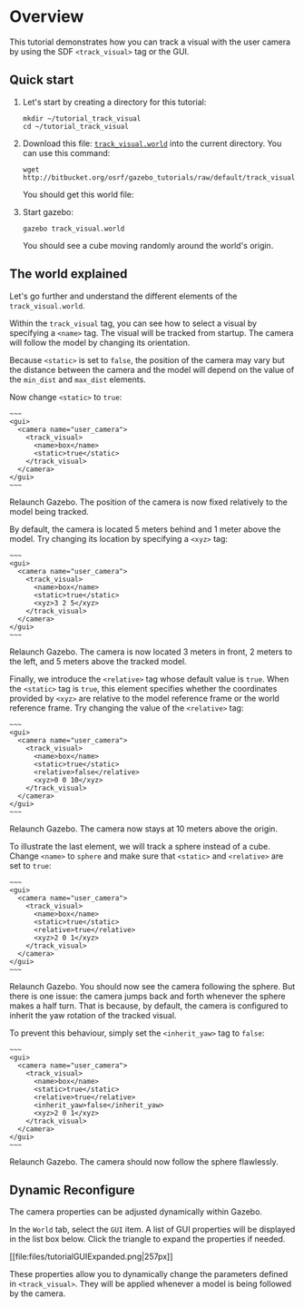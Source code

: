 # Overview

This tutorial demonstrates how you can track a visual with the user camera by
using the SDF `<track_visual>` tag or the GUI.

## Quick start

1. Let's start by creating a directory for this tutorial:

    ~~~
    mkdir ~/tutorial_track_visual
    cd ~/tutorial_track_visual
    ~~~

2. Download this file:
[`track_visual.world`](http://bitbucket.org/osrf/gazebo_tutorials/raw/default/track_visual/files/track_visual.world)
into the current directory. You can use this command:

    ~~~
    wget http://bitbucket.org/osrf/gazebo_tutorials/raw/default/track_visual/files/track_visual.world
    ~~~

    You should get this world file:

    <include src='http://bitbucket.org/osrf/gazebo_tutorials/raw/default/track_visual/files/track_visual.world' />

3. Start gazebo:

    ~~~
    gazebo track_visual.world
    ~~~

    You should see a cube moving randomly around the world's origin.

## The world explained

Let's go further and understand the different elements of the `track_visual.world`.

<include from='/    <gui/' to='/</name>/' src='http://bitbucket.org/osrf/gazebo_tutorials/raw/default/track_visual/files/track_visual.world' />

Within the `track_visual` tag, you can see how to select a visual by specifying a `<name>` tag. The visual will be tracked from startup. The camera will follow the model by changing its orientation.

<include from='/          <static/' to='/</max_dist>/' src='http://bitbucket.org/osrf/gazebo_tutorials/raw/default/track_visual/files/track_visual.world' />

Because `<static>` is set to `false`, the position of the camera may vary but the distance between the camera and the model will depend on the value of the `min_dist` and `max_dist` elements.

Now change `<static>` to `true`:

    ~~~
    <gui>
      <camera name="user_camera">
        <track_visual>
          <name>box</name>
          <static>true</static>
        </track_visual>
      </camera>
    </gui>
    ~~~

Relaunch Gazebo. The position of the camera is now fixed relatively to the model being tracked.

By default, the camera is located 5 meters behind and 1 meter above the model. Try changing its location by specifying a `<xyz>` tag:

    ~~~
    <gui>
      <camera name="user_camera">
        <track_visual>
          <name>box</name>
          <static>true</static>
          <xyz>3 2 5</xyz>
        </track_visual>
      </camera>
    </gui>
    ~~~

Relaunch Gazebo. The camera is now located 3 meters in front, 2 meters to the left, and 5 meters above the tracked model.

Finally, we introduce the `<relative>` tag whose default value is `true`. When the `<static>` tag is `true`, this element specifies whether the coordinates provided by `<xyz>` are relative to the model reference frame or the world reference frame. Try changing the value of the `<relative>` tag:

    ~~~
    <gui>
      <camera name="user_camera">
        <track_visual>
          <name>box</name>
          <static>true</static>
          <relative>false</relative>
          <xyz>0 0 10</xyz>
        </track_visual>
      </camera>
    </gui>
    ~~~

Relaunch Gazebo. The camera now stays at 10 meters above the origin.

To illustrate the last element, we will track a sphere instead of a cube. Change `<name>` to `sphere` and make sure that `<static>` and `<relative>` are set to `true`:

    ~~~
    <gui>
      <camera name="user_camera">
        <track_visual>
          <name>box</name>
          <static>true</static>
          <relative>true</relative>
          <xyz>2 0 1</xyz>
        </track_visual>
      </camera>
    </gui>
    ~~~

Relaunch Gazebo. You should now see the camera following the sphere. But there is one issue: the camera jumps back and forth whenever the sphere makes a half turn. That is because, by default, the camera is configured to inherit the yaw rotation of the tracked visual.

To prevent this behaviour, simply set the `<inherit_yaw>` tag to `false`:

    ~~~
    <gui>
      <camera name="user_camera">
        <track_visual>
          <name>box</name>
          <static>true</static>
          <relative>true</relative>
          <inherit_yaw>false</inherit_yaw>
          <xyz>2 0 1</xyz>
        </track_visual>
      </camera>
    </gui>
    ~~~

Relaunch Gazebo. The camera should now follow the sphere flawlessly.

## Dynamic Reconfigure

The camera properties can be adjusted dynamically within Gazebo.

In the `World` tab, select the `GUI` item. A list of GUI properties will be displayed in the list box below. Click the triangle to expand the properties if needed.

[[file:files/tutorialGUIExpanded.png|257px]]

These properties allow you to dynamically change the parameters defined in `<track_visual>`. They will be applied whenever a model is being followed by the camera.

